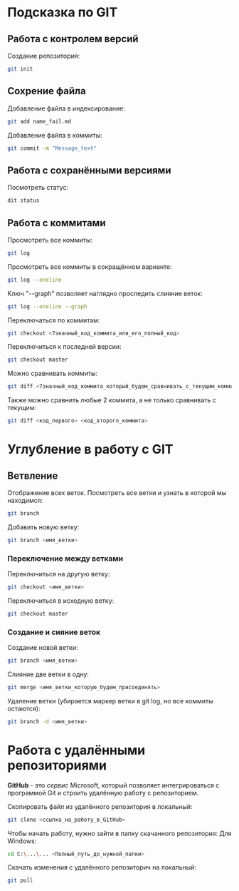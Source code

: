 # Подсказка по GIT
## Работа с контролем версий

Создание репозитория:
```sh
git init
```

## Сохрение файла

Добавление файла в индексирование:
```sh
git add name_fail.md
```

Добавление файла в коммиты:
```sh
git commit -m "Message_text"
```

## Работа с сохранёнными версиями
Посмотреть статус:
```sh
dit status
```

## Работа с коммитами

Просмотреть все коммиты:
```sh
git log
```

Просмотреть все коммиты в сокращённом варианте:
```sh
git log --oneline
```

Ключ "--graph" позволяет наглядно проследить слияние веток:
```sh
git log --oneline --graph
```

Переключаться по коммитам:
```sh
git checkout <7значный_код_коммита_или_его_полный_код>
```

Переключиться к последней версии:
```sh
git checkout master
```

Можно сравнивать коммиты:
```sh
git diff <7значный_код_коммита_который_будем_сравнивать_с_текущим_комиитом>
```

Также можно сравнить любые 2 коммита, а не только сравнивать с текущим:
```sh
git diff <код_первого> <код_второго_коммита>
```

# Углубление в работу с GIT
## Ветвление

Отображение всех веток. Посмотреть все ветки и узнать в которой мы находимся:
```sh
git branch
```

Добавить новую ветку:
```sh
git branch <имя_ветки>
```

### Переключение между ветками
Переключиться на другую ветку:
```sh
git checkout <имя_ветки>
```

Переключиться в исходную ветку:
```sh
git checkout master
```

### Создание и сияние веток

Создание новой ветки:
```sh
git branch <имя_ветки>
```

Слияние две ветки в одну:
```sh
git merge <имя_ветки_которую_будем_присоединять>
```

Удаление ветки (убирается маркер ветки в git log, но все коммиты остаются):
```sh
git branch -d <имя_ветки>
```

# Работа с удалёнными репозиториями

**GitHub** - это *сервис* Microsoft, который позволяет интегрироваться с программой Git и строить удалённую работу с репозиторием.

Скопировать файл из удалённого репозитория в локальный:
```sh
git clone <ссылка_на_работу_в_GitHub>
```

Чтобы начать работу, нужно зайти в папку скачанного репозитория:
Для Windows:
```sh
cd C:\...\... <Полный_путь_до_нужной_папки>
```

Скачать изменения с удалённого репозиторич на локальный:
```sh
git pull
```

